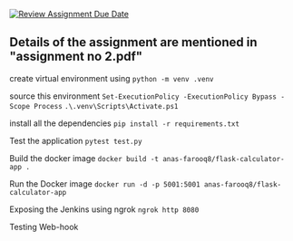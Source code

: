 [![Review Assignment Due Date](https://classroom.github.com/assets/deadline-readme-button-22041afd0340ce965d47ae6ef1cefeee28c7c493a6346c4f15d667ab976d596c.svg)](https://classroom.github.com/a/TbD6-EHn)

## Details of the assignment are mentioned in "assignment no 2.pdf"

create virtual environment using
`python -m venv .venv`

source this environment
`Set-ExecutionPolicy -ExecutionPolicy Bypass -Scope Process`
`.\.venv\Scripts\Activate.ps1`

install all the dependencies
`pip install -r requirements.txt`

Test the application
`pytest test.py`

Build the docker image
`docker build -t anas-farooq8/flask-calculator-app .`

Run the Docker image
`docker run -d -p 5001:5001 anas-farooq8/flask-calculator-app`

Exposing the Jenkins using ngrok
`ngrok http 8080`

Testing Web-hook
